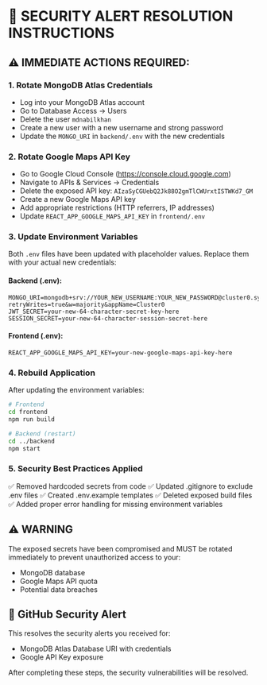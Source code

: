 # 🔐 SECURITY ALERT RESOLUTION INSTRUCTIONS

## ⚠️ IMMEDIATE ACTIONS REQUIRED:

### 1. **Rotate MongoDB Atlas Credentials**
- Log into your MongoDB Atlas account
- Go to Database Access → Users
- Delete the user `mdnabilkhan` 
- Create a new user with a new username and strong password
- Update the `MONGO_URI` in `backend/.env` with the new credentials

### 2. **Rotate Google Maps API Key**
- Go to Google Cloud Console (https://console.cloud.google.com)
- Navigate to APIs & Services → Credentials
- Delete the exposed API key: `AIzaSyCGUebQ2Jk88O2gmTlCWUrxtISTWKd7_GM`
- Create a new Google Maps API key
- Add appropriate restrictions (HTTP referrers, IP addresses)
- Update `REACT_APP_GOOGLE_MAPS_API_KEY` in `frontend/.env`

### 3. **Update Environment Variables**
Both `.env` files have been updated with placeholder values. Replace them with your actual new credentials:

#### Backend (.env):
```
MONGO_URI=mongodb+srv://YOUR_NEW_USERNAME:YOUR_NEW_PASSWORD@cluster0.syc8y.mongodb.net/simple_mflix?retryWrites=true&w=majority&appName=Cluster0
JWT_SECRET=your-new-64-character-secret-key-here
SESSION_SECRET=your-new-64-character-session-secret-here
```

#### Frontend (.env):
```
REACT_APP_GOOGLE_MAPS_API_KEY=your-new-google-maps-api-key-here
```

### 4. **Rebuild Application**
After updating the environment variables:

```bash
# Frontend
cd frontend
npm run build

# Backend (restart)
cd ../backend  
npm start
```

### 5. **Security Best Practices Applied**
✅ Removed hardcoded secrets from code
✅ Updated .gitignore to exclude .env files
✅ Created .env.example templates
✅ Deleted exposed build files
✅ Added proper error handling for missing environment variables

## ⚠️ WARNING
The exposed secrets have been compromised and MUST be rotated immediately to prevent unauthorized access to your:
- MongoDB database
- Google Maps API quota
- Potential data breaches

## 📧 GitHub Security Alert
This resolves the security alerts you received for:
- MongoDB Atlas Database URI with credentials
- Google API Key exposure

After completing these steps, the security vulnerabilities will be resolved.
